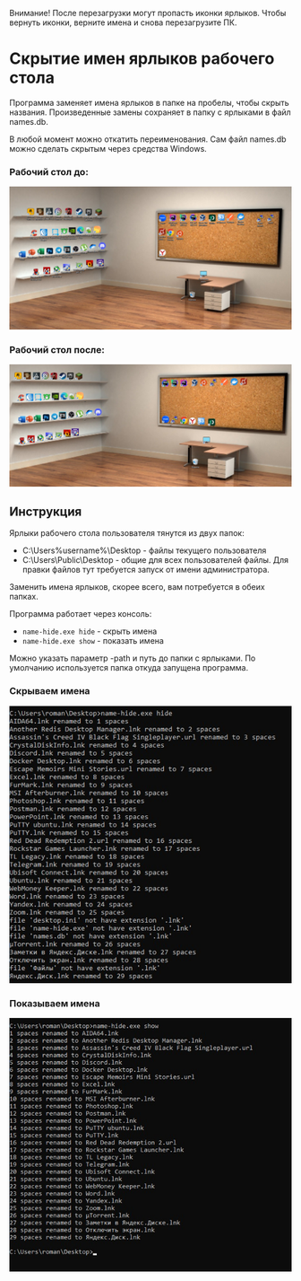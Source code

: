 Внимание! После перезагрузки могут пропасть иконки ярлыков. Чтобы вернуть иконки, верните имена и снова перезагрузите ПК.

# Скрытие имен ярлыков рабочего стола
Программа заменяет имена ярлыков в папке на пробелы, чтобы скрыть названия. Произведенные замены сохраняет в папку с ярлыками в файл names.db.

В любой момент можно откатить переименования. Сам файл names.db можно сделать скрытым через средства Windows.

### Рабочий стол до:
![desktop before](docs/images/before.jpg)

### Рабочий стол после:
![desktop after](docs/images/after.jpg)

## Инструкция
Ярлыки рабочего стола пользователя тянутся из двух папок:
- C:\Users\%username%\Desktop - файлы текущего пользователя
- C:\Users\Public\Desktop - общие для всех пользователей файлы. Для правки файлов тут требуется запуск от имени администратора.

Заменить имена ярлыков, скорее всего, вам потребуется в обеих папках.

Программа работает через консоль:
- `name-hide.exe hide` - скрыть имена
- `name-hide.exe show` - показать имена

Можно указать параметр -path и путь до папки с ярлыками. По умолчанию используется папка откуда запущена программа.

### Скрываем имена
![hide log](docs/images/hide-log.jpg)

### Показываем имена
![show log](docs/images/show-log.jpg)


